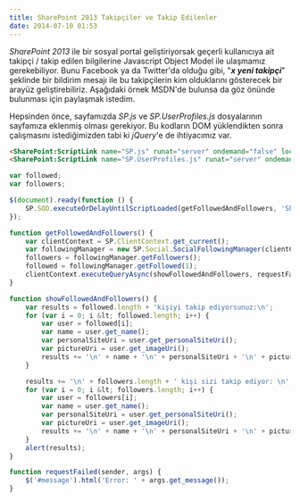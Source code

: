 ```yaml
---
title: SharePoint 2013 Takipçiler ve Takip Edilenler
date: 2014-07-10 01:53
---
```


*SharePoint 2013* ile bir sosyal portal geliştiriyorsak geçerli kullanıcıya ait takipçi / takip edilen bilgilerine Javascript Object Model ile ulaşmamız gerekebiliyor. Bunu Facebook ya da Twitter'da olduğu gibi, "***x yeni takipçi***" şeklinde bir bildirim mesajı ile bu takipçilerin kim olduklarını gösterecek bir arayüz geliştirebiliriz. Aşağıdaki örnek MSDN'de bulunsa da göz önünde bulunması için paylaşmak istedim.

<!--more-->
Hepsinden önce, sayfamızda *SP.js* ve *SP.UserProfiles.js* dosyalarının sayfamıza eklenmiş olması gerekiyor. Bu kodların DOM yüklendikten sonra çalışmasını istediğimizden tabi ki *jQuery*'e de ihtiyacımız var.

```html
<SharePoint:ScriptLink name="SP.js" runat="server" ondemand="false" localizable="false" loadafterui="true" /> 
<SharePoint:ScriptLink name="SP.UserProfiles.js" runat="server" ondemand="false" localizable="false" loadafterui="true" />
```

```javascript
var followed;
var followers;

$(document).ready(function () {
    SP.SOD.executeOrDelayUntilScriptLoaded(getFollowedAndFollowers, 'SP.UserProfiles.js');
});

function getFollowedAndFollowers() {
    var clientContext = SP.ClientContext.get_current();
    var followingManager = new SP.Social.SocialFollowingManager(clientContext);
    followers = followingManager.getFollowers();
    followed = followingManager.getFollowed(1);
    clientContext.executeQueryAsync(showFollowedAndFollowers, requestFailed)
}

function showFollowedAndFollowers() {
    var results = followed.length + 'kişiyi takip ediyorsunuz:\n';
    for (var i = 0; i &lt; followed.length; i++) {
        var user = followed[i];
        var name = user.get_name();
        var personalSiteUri = user.get_personalSiteUri();
        var pictureUri = user.get_imageUri();
        results += '\n' + name + '\n' + personalSiteUri + '\n' + pictureUri + '\n';
    }

    results += '\n' + followers.length + ' kişi sizi takip ediyor: \n';
    for (var i = 0; i &lt; followers.length; i++) {
        var user = followers[i];
        var name = user.get_name();
        var personalSiteUri = user.get_personalSiteUri();
        var pictureUri = user.get_imageUri();
        results += '\n' + name + '\n' + personalSiteUri + '\n' + pictureUri + '\n';
    }
    alert(results);
}

function requestFailed(sender, args) {
    $('#message').html('Error: ' + args.get_message());
}
```
